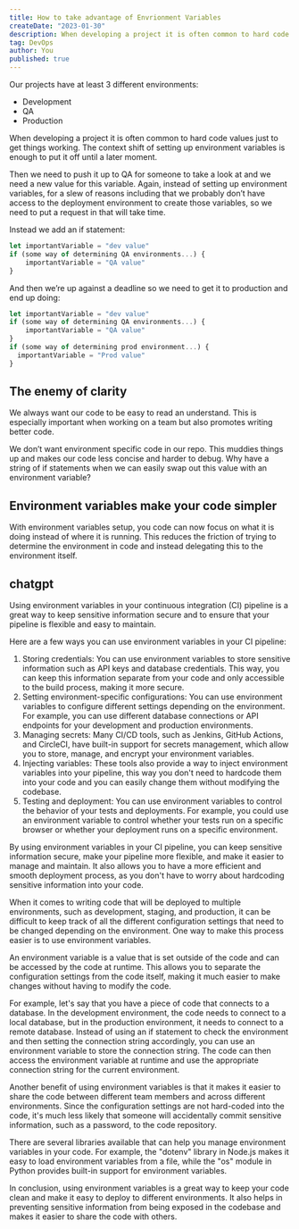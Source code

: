 ```yaml
---
title: How to take advantage of Envrionment Variables
createDate: "2023-01-30"
description: When developing a project it is often common to hard code values just to get things working. The context shift of setting up environment variables is enough to put it off until a later moment. We then end up with if-hell that is not relevant to what our code is supposed to be doing.
tag: DevOps
author: You
published: true
---
```


Our projects have at least 3 different environments:

- Development
- QA
- Production

When developing a project it is often common to hard code values just to get things working. The context shift of setting up environment variables is enough to put it off until a later moment.

Then we need to push it up to QA for someone to take a look at and we need a new value for this variable. Again, instead of setting up environment variables, for a slew of reasons including that we probably don’t have access to the deployment environment to create those variables, so we need to put a request in that will take time.

Instead we add an if statement:

```jsx
let importantVariable = "dev value"
if (some way of determining QA environments...) {
	importantVariable = "QA value"
}
```

And then we’re up against a deadline so we need to get it to production and end up doing:

```jsx
let importantVariable = "dev value"
if (some way of determining QA environments...) {
	importantVariable = "QA value"
}
if (some way of determining prod environment...) {
  importantVariable = "Prod value"
}
```

## The enemy of clarity

We always want our code to be easy to read an understand. This is especially important when working on a team but also promotes writing better code.

We don’t want environment specific code in our repo. This muddies things up and makes our code less concise and harder to debug. Why have a string of if statements when we can easily swap out this value with an environment variable?

## Environment variables make your code simpler

With environment variables setup, you code can now focus on what it is doing instead of where it is running. This reduces the friction of trying to determine the environment in code and instead delegating this to the environment itself.

## chatgpt

Using environment variables in your continuous integration (CI) pipeline is a great way to keep sensitive information secure and to ensure that your pipeline is flexible and easy to maintain.

Here are a few ways you can use environment variables in your CI pipeline:

1. Storing credentials: You can use environment variables to store sensitive information such as API keys and database credentials. This way, you can keep this information separate from your code and only accessible to the build process, making it more secure.
2. Setting environment-specific configurations: You can use environment variables to configure different settings depending on the environment. For example, you can use different database connections or API endpoints for your development and production environments.
3. Managing secrets: Many CI/CD tools, such as Jenkins, GitHub Actions, and CircleCI, have built-in support for secrets management, which allow you to store, manage, and encrypt your environment variables.
4. Injecting variables: These tools also provide a way to inject environment variables into your pipeline, this way you don't need to hardcode them into your code and you can easily change them without modifying the codebase.
5. Testing and deployment: You can use environment variables to control the behavior of your tests and deployments. For example, you could use an environment variable to control whether your tests run on a specific browser or whether your deployment runs on a specific environment.

By using environment variables in your CI pipeline, you can keep sensitive information secure, make your pipeline more flexible, and make it easier to manage and maintain. It also allows you to have a more efficient and smooth deployment process, as you don't have to worry about hardcoding sensitive information into your code.

When it comes to writing code that will be deployed to multiple environments, such as development, staging, and production, it can be difficult to keep track of all the different configuration settings that need to be changed depending on the environment. One way to make this process easier is to use environment variables.

An environment variable is a value that is set outside of the code and can be accessed by the code at runtime. This allows you to separate the configuration settings from the code itself, making it much easier to make changes without having to modify the code.

For example, let's say that you have a piece of code that connects to a database. In the development environment, the code needs to connect to a local database, but in the production environment, it needs to connect to a remote database. Instead of using an if statement to check the environment and then setting the connection string accordingly, you can use an environment variable to store the connection string. The code can then access the environment variable at runtime and use the appropriate connection string for the current environment.

Another benefit of using environment variables is that it makes it easier to share the code between different team members and across different environments. Since the configuration settings are not hard-coded into the code, it's much less likely that someone will accidentally commit sensitive information, such as a password, to the code repository.

There are several libraries available that can help you manage environment variables in your code. For example, the "dotenv" library in Node.js makes it easy to load environment variables from a file, while the "os" module in Python provides built-in support for environment variables.

In conclusion, using environment variables is a great way to keep your code clean and make it easy to deploy to different environments. It also helps in preventing sensitive information from being exposed in the codebase and makes it easier to share the code with others.
